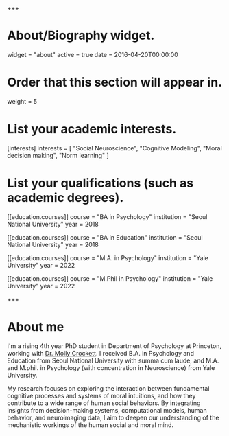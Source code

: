 +++
# About/Biography widget.
widget = "about"
active = true
date = 2016-04-20T00:00:00

# Order that this section will appear in.
weight = 5

# List your academic interests.
[interests]
  interests = [
    "Social Neuroscience",
    "Cognitive Modeling",
    "Moral decision making",
    "Norm learning"
  ]

# List your qualifications (such as academic degrees).
[[education.courses]]
  course = "BA in Psychology"
  institution = "Seoul National University"
  year = 2018

[[education.courses]]
  course = "BA in Education"
  institution = "Seoul National University"
  year = 2018

[[education.courses]]
  course = "M.A. in Psychology"
  institution = "Yale University"
  year = 2022  

[[education.courses]]
  course = "M.Phil in Psychology"
  institution = "Yale University"
  year = 2022  
 
+++

# About me

I'm a rising 4th year PhD student in Department of Psychology at Princeton, working with [Dr. Molly Crockett](http://www.crockettlab.org/). I received B.A. in Psychology and Education from Seoul National University with summa cum laude, and M.A. and M.phil. in Psychology (with concentration in Neuroscience) from Yale University. 

My research focuses on exploring the interaction between fundamental cognitive processes and systems of moral intuitions, and how they contribute to a wide range of human social behaviors. By integrating insights from decision-making systems, computational models, human behavior, and neuroimaging data, I aim to deepen our understanding of the mechanistic workings of the human social and moral mind.

